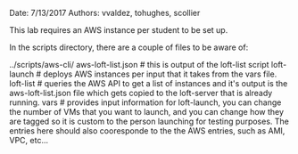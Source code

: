 Date: 7/13/2017
Authors: vvaldez, tohughes, scollier

This lab requires an AWS instance per student to be set up.

In the scripts directory, there are a couple of files to be aware of:

../scripts/aws-cli/
aws-loft-list.json  # this is output of the loft-list script
loft-launch  # deploys AWS instances per input that it takes from the vars file.
loft-list # queries the AWS API to get a list of instances and it's output is the aws-loft-list.json file which gets copied to the loft-server that is already running. 
vars # provides input information for loft-launch, you can change the number of VMs that you want to launch, and you can change how they are tagged so it is custom to the person launching for testing purposes.  The entries here should also cooresponde to the the AWS entries, such as AMI, VPC, etc...

